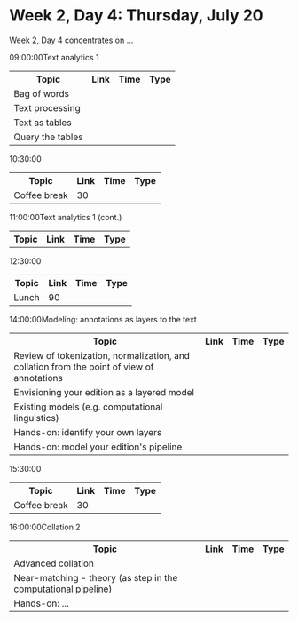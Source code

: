 # Week 2, Day 4: Thursday, July 20
Week 2, Day 4 concentrates on ...
<td>09:00:00</td><td>Text analytics 1</td><table><tr><th>Topic</th><th>Link</th><th>Time</th><th>Type</th></tr><tr><td>Bag of words</td><td><a href=""></a></td><td></td><td></td></tr><tr><td>Text processing</td><td><a href=""></a></td><td></td><td></td></tr><tr><td>Text as tables</td><td><a href=""></a></td><td></td><td></td></tr><tr><td>Query the tables</td><td><a href=""></a></td><td></td><td></td></tr></table>
<td>10:30:00</td><td></td><table><tr><th>Topic</th><th>Link</th><th>Time</th><th>Type</th></tr><tr><td>Coffee break</td><td>30</td><td></td></tr></table>
<td>11:00:00</td><td>Text analytics 1 (cont.)</td><table><tr><th>Topic</th><th>Link</th><th>Time</th><th>Type</th></tr></table>
<td>12:30:00</td><td></td><table><tr><th>Topic</th><th>Link</th><th>Time</th><th>Type</th></tr><tr><td>Lunch</td><td>90</td><td></td></tr></table>
<td>14:00:00</td><td>Modeling: annotations as layers to the text</td><table><tr><th>Topic</th><th>Link</th><th>Time</th><th>Type</th></tr><tr><td>Review of tokenization, normalization, and collation from the point of
                        view of annotations</td><td><a href=""></a></td><td></td><td></td></tr><tr><td>Envisioning your edition as a layered model</td><td><a href=""></a></td><td></td><td></td></tr><tr><td>Existing models (e.g. computational linguistics)</td><td><a href=""></a></td><td></td><td></td></tr><tr><td>Hands-on: identify your own layers</td><td><a href=""></a></td><td></td><td></td></tr><tr><td>Hands-on: model your edition's pipeline</td><td><a href=""></a></td><td></td><td></td></tr></table>
<td>15:30:00</td><td></td><table><tr><th>Topic</th><th>Link</th><th>Time</th><th>Type</th></tr><tr><td>Coffee break</td><td>30</td><td></td></tr></table>
<td>16:00:00</td><td>Collation 2</td><table><tr><th>Topic</th><th>Link</th><th>Time</th><th>Type</th></tr><tr><td>Advanced collation</td><td><a href=""></a></td><td></td><td></td></tr><tr><td>Near-matching - theory (as step in the computational pipeline)</td><td><a href=""></a></td><td></td><td></td></tr><tr><td>Hands-on: ...</td><td><a href=""></a></td><td></td><td></td></tr></table>
